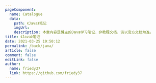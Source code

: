 ```yaml
---
pageComponent:
  name: Catalogue
  data:
    path: 《Java》笔记
    imgUrl: 
    description: 本章内容是博主的Java学习笔记，非教程文档，请以官方文档为准。
title: 《Java》笔记
date: 2021-03-25 19:50:12
permalink: /back/java/
article: false
comment: false
editLink: false
author:
  name: friedy37
  link: https://github.com/friedy37
---
```


